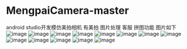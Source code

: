 # MengpaiCamera-master
 android studio开发模仿美拍相机 有美拍 图片处理 客服 拼图功能
图片如下
![image](https://github.com/Zhengtianqi/MengpaiCamera-master/blob/master/image002.png)
![image](https://github.com/Zhengtianqi/MengpaiCamera-master/blob/master/image004.png)
![image](https://github.com/Zhengtianqi/MengpaiCamera-master/blob/master/image006.png)
![image](https://github.com/Zhengtianqi/MengpaiCamera-master/blob/master/image008.png)
![image](https://github.com/Zhengtianqi/MengpaiCamera-master/blob/master/image010.png)
![image](https://github.com/Zhengtianqi/MengpaiCamera-master/blob/master/image012.png)
![image](https://github.com/Zhengtianqi/MengpaiCamera-master/blob/master/image014.png)
![image](https://github.com/Zhengtianqi/MengpaiCamera-master/blob/master/image016.png)
![image](https://github.com/Zhengtianqi/MengpaiCamera-master/blob/master/image018.png)
![image](https://github.com/Zhengtianqi/MengpaiCamera-master/blob/master/image020.png)
![image](https://github.com/Zhengtianqi/MengpaiCamera-master/blob/master/image022.png)
![image](https://github.com/Zhengtianqi/MengpaiCamera-master/blob/master/image024.png)
![image](https://github.com/Zhengtianqi/MengpaiCamera-master/blob/master/image026.png)


